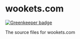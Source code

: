 wookets.com
===========

[![Greenkeeper badge](https://badges.greenkeeper.io/wookets/wookets.com.svg)](https://greenkeeper.io/)

The source files for wookets.com